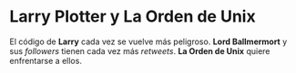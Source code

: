 # Larry Plotter y La Orden de Unix

El código de **Larry** cada vez se vuelve más peligroso.
**Lord Ballmermort** y sus *followers* tienen cada vez más *retweets*.
**La Orden de Unix** quiere enfrentarse a ellos.